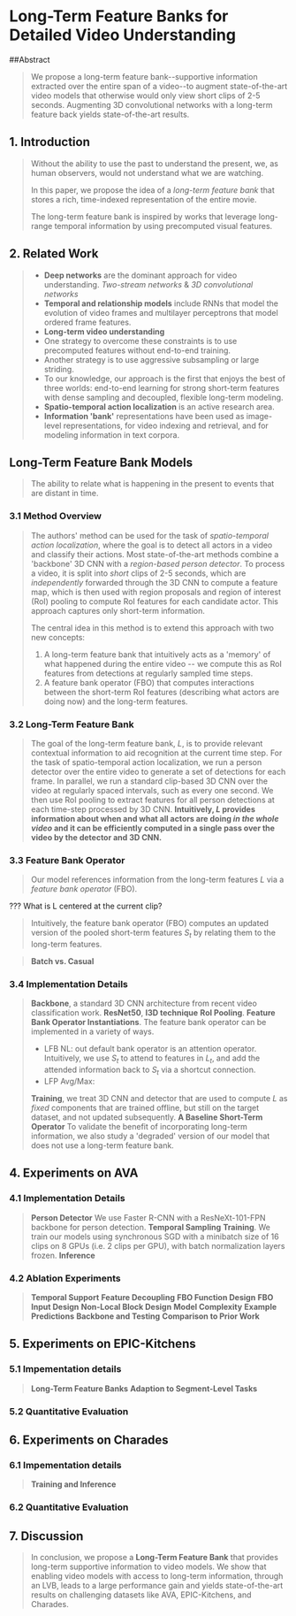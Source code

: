 # Long-Term Feature Banks for Detailed Video Understanding

##Abstract
> We propose a long-term feature bank--supportive information extracted over the entire span of a video--to augment state-of-the-art video models that otherwise would only view short clips of 2-5 seconds.
> Augmenting 3D convolutional networks with a long-term feature back yields state-of-the-art results.


## 1. Introduction
> Without the ability to use the past to understand the present, we, as human observers, would not understand what we are watching.
>
> In this paper, we propose the idea of a *long-term feature bank* that stores a rich, time-indexed representation of the entire movie.
>  
>  
>  The long-term feature bank is inspired by works that leverage long-range temporal information by using precomputed visual features.


## 2. Related Work
> * **Deep networks** are the dominant approach for video understanding.  *Two-stream networks* & *3D convolutional networks*
> * **Temporal and relationship models** include RNNs that model the evolution of video frames and multilayer perceptrons that model ordered frame features.
> * **Long-term video understanding**
>  * One strategy to overcome these constraints is to use precomputed features without end-to-end training.
>  * Another strategy is to use aggressive subsampling or large striding.
>  * To our knowledge, our approach is the first that enjoys the best of three worlds: end-to-end learning for strong short-term features with dense sampling and decoupled, flexible long-term modeling. 
> * **Spatio-temporal action localization** is an active research area. 
> * **Information 'bank'** representations have been used as image-level representations, for video indexing and retrieval, and for modeling information in text corpora.


## Long-Term Feature Bank Models
> The ability to relate what is happening in the present to events that are distant in time.

### 3.1 Method Overview
> The authors' method can be used for the task of *spatio-temporal action localization*, where the goal is to detect all actors in a video and classify their actions. 
> Most state-of-the-art methods combine a 'backbone' 3D CNN with a *region-based person detector*. To process a video, it is split into *short* clips of 2-5 seconds, which are *independently* forwarded through the 3D CNN to compute a feature map, which is then used with region proposals and region of interest (RoI) pooling to compute RoI features for each candidate actor. This approach captures only short-term information.
>  
> The central idea in this method is to extend this approach with two new concepts:
> 1. A long-term feature bank that intuitively acts as a 'memory' of what happened during the entire video -- we compute this as RoI features from detections at regularly sampled time steps.
> 2. A feature bank operator (FBO) that computes interactions between the short-term RoI features (describing what actors are doing now) and the long-term features.

### 3.2 Long-Term Feature Bank
> The goal of the long-term feature bank, *L*, is to provide relevant contextual information to aid recognition at the current time step.
> For the task of spatio-temporal action localization, we run a person detector over the entire video to generate a set of detections for each frame.
> In parallel, we run a standard clip-based 3D CNN over the video at regularly spaced intervals, such as every one second.
> We then use RoI pooling to extract features for all person detections at each time-step processed by 3D CNN.
> **Intuitively, *L* provides information about when and what all actors are doing *in the whole video* and it can be efficiently computed in a single pass over the video by the detector and 3D CNN.**

### 3.3 Feature Bank Operator
> Our model references information from the long-term features *L* via a *feature bank operator* (FBO).

??? What is L centered at the current clip?

> Intuitively, the feature bank operator (FBO) computes an updated version of the pooled short-term features $S_{t}$ by relating them to the long-term features.

> **Batch vs. Casual**

### 3.4 Implementation Details
> **Backbone**, a standard 3D CNN architecture from recent video classification work. **ResNet50**, **I3D technique**
> **RoI Pooling**. 
> **Feature Bank Operator Instantiations**. The feature bank operator can be implemented in a variety of ways.
>  * LFB NL: out default bank operator is an attention operator. Intuitively, we use $S_{t}$ to attend to features in $L_{t}$, and add the attended information back to $S_{t}$ via a shortcut connection.
>  * LFP Avg/Max:
>   
> **Training**, we treat 3D CNN and detector that are used to compute *L* as *fixed* components that are trained offline, but still on the target dataset, and not updated subsequently.
> **A Baseline Short-Term Operator** To validate the benefit of incorporating long-term information, we also study a 'degraded' version of our model that does not use a long-term feature bank.


## 4. Experiments on AVA
### 4.1 Implementation Details
> **Person Detector** We use Faster R-CNN with a ResNeXt-101-FPN backbone for person detection.
> **Temporal Sampling**
> **Training**. We train our models using synchronous SGD with a minibatch size of 16 clips on 8 GPUs (i.e. 2 clips per GPU), with batch normalization layers frozen.
> **Inference**

### 4.2 Ablation Experiments
> **Temporal Support**
> **Feature Decoupling**
> **FBO Function Design**
> **FBO Input Design**
> **Non-Local Block Design**
> **Model Complexity**
> **Example Predictions**
> **Backbone and Testing**
> **Comparison to Prior Work**


## 5. Experiments on EPIC-Kitchens
### 5.1 Impementation details
> **Long-Term Feature Banks**
> **Adaption to Segment-Level Tasks**

### 5.2 Quantitative Evaluation


## 6. Experiments on Charades
### 6.1 Impementation details
> **Training and Inference**

### 6.2 Quantitative Evaluation


## 7. Discussion
> In conclusion, we propose a **Long-Term Feature Bank** that provides long-term supportive information to video models. We show that enabling video models with access to long-term information, through an LVB, leads to a large performance gain and yields state-of-the-art results on challenging datasets like AVA, EPIC-Kitchens, and Charades.